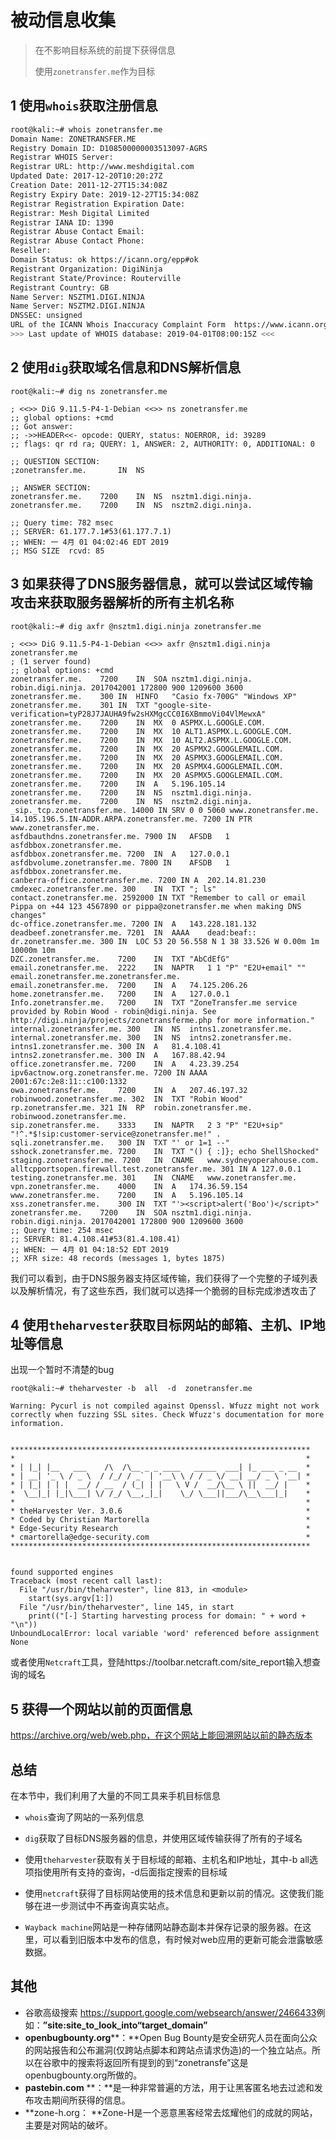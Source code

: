 # 被动信息收集

> 在不影响目标系统的前提下获得信息
>
> 使用`zonetransfer.me`作为目标

## 1 使用`whois`获取注册信息

```bash
root@kali:~# whois zonetransfer.me
Domain Name: ZONETRANSFER.ME
Registry Domain ID: D108500000003513097-AGRS
Registrar WHOIS Server:
Registrar URL: http://www.meshdigital.com
Updated Date: 2017-12-20T10:20:27Z
Creation Date: 2011-12-27T15:34:08Z
Registry Expiry Date: 2019-12-27T15:34:08Z
Registrar Registration Expiration Date:
Registrar: Mesh Digital Limited
Registrar IANA ID: 1390
Registrar Abuse Contact Email:
Registrar Abuse Contact Phone:
Reseller:
Domain Status: ok https://icann.org/epp#ok
Registrant Organization: DigiNinja
Registrant State/Province: Routerville
Registrant Country: GB
Name Server: NSZTM1.DIGI.NINJA
Name Server: NSZTM2.DIGI.NINJA
DNSSEC: unsigned
URL of the ICANN Whois Inaccuracy Complaint Form  https://www.icann.org/wicf/)
>>> Last update of WHOIS database: 2019-04-01T08:00:15Z <<<
```

## 2 使用`dig`获取域名信息和DNS解析信息

```shell
root@kali:~# dig ns zonetransfer.me

; <<>> DiG 9.11.5-P4-1-Debian <<>> ns zonetransfer.me
;; global options: +cmd
;; Got answer:
;; ->>HEADER<<- opcode: QUERY, status: NOERROR, id: 39289
;; flags: qr rd ra; QUERY: 1, ANSWER: 2, AUTHORITY: 0, ADDITIONAL: 0

;; QUESTION SECTION:
;zonetransfer.me.		IN	NS

;; ANSWER SECTION:
zonetransfer.me.	7200	IN	NS	nsztm1.digi.ninja.
zonetransfer.me.	7200	IN	NS	nsztm2.digi.ninja.

;; Query time: 782 msec
;; SERVER: 61.177.7.1#53(61.177.7.1)
;; WHEN: 一 4月 01 04:02:46 EDT 2019
;; MSG SIZE  rcvd: 85

```

## 3 如果获得了DNS服务器信息，就可以尝试区域传输攻击来获取服务器解析的所有主机名称

```shell
root@kali:~# dig axfr @nsztm1.digi.ninja zonetransfer.me

; <<>> DiG 9.11.5-P4-1-Debian <<>> axfr @nsztm1.digi.ninja zonetransfer.me
; (1 server found)
;; global options: +cmd
zonetransfer.me.	7200	IN	SOA	nsztm1.digi.ninja. robin.digi.ninja. 2017042001 172800 900 1209600 3600
zonetransfer.me.	300	IN	HINFO	"Casio fx-700G" "Windows XP"
zonetransfer.me.	301	IN	TXT	"google-site-verification=tyP28J7JAUHA9fw2sHXMgcCC0I6XBmmoVi04VlMewxA"
zonetransfer.me.	7200	IN	MX	0 ASPMX.L.GOOGLE.COM.
zonetransfer.me.	7200	IN	MX	10 ALT1.ASPMX.L.GOOGLE.COM.
zonetransfer.me.	7200	IN	MX	10 ALT2.ASPMX.L.GOOGLE.COM.
zonetransfer.me.	7200	IN	MX	20 ASPMX2.GOOGLEMAIL.COM.
zonetransfer.me.	7200	IN	MX	20 ASPMX3.GOOGLEMAIL.COM.
zonetransfer.me.	7200	IN	MX	20 ASPMX4.GOOGLEMAIL.COM.
zonetransfer.me.	7200	IN	MX	20 ASPMX5.GOOGLEMAIL.COM.
zonetransfer.me.	7200	IN	A	5.196.105.14
zonetransfer.me.	7200	IN	NS	nsztm1.digi.ninja.
zonetransfer.me.	7200	IN	NS	nsztm2.digi.ninja.
_sip._tcp.zonetransfer.me. 14000 IN	SRV	0 0 5060 www.zonetransfer.me.
14.105.196.5.IN-ADDR.ARPA.zonetransfer.me. 7200	IN PTR www.zonetransfer.me.
asfdbauthdns.zonetransfer.me. 7900 IN	AFSDB	1 asfdbbox.zonetransfer.me.
asfdbbox.zonetransfer.me. 7200	IN	A	127.0.0.1
asfdbvolume.zonetransfer.me. 7800 IN	AFSDB	1 asfdbbox.zonetransfer.me.
canberra-office.zonetransfer.me. 7200 IN A	202.14.81.230
cmdexec.zonetransfer.me. 300	IN	TXT	"; ls"
contact.zonetransfer.me. 2592000 IN	TXT	"Remember to call or email Pippa on +44 123 4567890 or pippa@zonetransfer.me when making DNS changes"
dc-office.zonetransfer.me. 7200	IN	A	143.228.181.132
deadbeef.zonetransfer.me. 7201	IN	AAAA	dead:beaf::
dr.zonetransfer.me.	300	IN	LOC	53 20 56.558 N 1 38 33.526 W 0.00m 1m 10000m 10m
DZC.zonetransfer.me.	7200	IN	TXT	"AbCdEfG"
email.zonetransfer.me.	2222	IN	NAPTR	1 1 "P" "E2U+email" "" email.zonetransfer.me.zonetransfer.me.
email.zonetransfer.me.	7200	IN	A	74.125.206.26
home.zonetransfer.me.	7200	IN	A	127.0.0.1
Info.zonetransfer.me.	7200	IN	TXT	"ZoneTransfer.me service provided by Robin Wood - robin@digi.ninja. See http://digi.ninja/projects/zonetransferme.php for more information."
internal.zonetransfer.me. 300	IN	NS	intns1.zonetransfer.me.
internal.zonetransfer.me. 300	IN	NS	intns2.zonetransfer.me.
intns1.zonetransfer.me.	300	IN	A	81.4.108.41
intns2.zonetransfer.me.	300	IN	A	167.88.42.94
office.zonetransfer.me.	7200	IN	A	4.23.39.254
ipv6actnow.org.zonetransfer.me.	7200 IN	AAAA	2001:67c:2e8:11::c100:1332
owa.zonetransfer.me.	7200	IN	A	207.46.197.32
robinwood.zonetransfer.me. 302	IN	TXT	"Robin Wood"
rp.zonetransfer.me.	321	IN	RP	robin.zonetransfer.me. robinwood.zonetransfer.me.
sip.zonetransfer.me.	3333	IN	NAPTR	2 3 "P" "E2U+sip" "!^.*$!sip:customer-service@zonetransfer.me!" .
sqli.zonetransfer.me.	300	IN	TXT	"' or 1=1 --"
sshock.zonetransfer.me.	7200	IN	TXT	"() { :]}; echo ShellShocked"
staging.zonetransfer.me. 7200	IN	CNAME	www.sydneyoperahouse.com.
alltcpportsopen.firewall.test.zonetransfer.me. 301 IN A	127.0.0.1
testing.zonetransfer.me. 301	IN	CNAME	www.zonetransfer.me.
vpn.zonetransfer.me.	4000	IN	A	174.36.59.154
www.zonetransfer.me.	7200	IN	A	5.196.105.14
xss.zonetransfer.me.	300	IN	TXT	"'><script>alert('Boo')</script>"
zonetransfer.me.	7200	IN	SOA	nsztm1.digi.ninja. robin.digi.ninja. 2017042001 172800 900 1209600 3600
;; Query time: 254 msec
;; SERVER: 81.4.108.41#53(81.4.108.41)
;; WHEN: 一 4月 01 04:18:52 EDT 2019
;; XFR size: 48 records (messages 1, bytes 1875)
```

 我们可以看到，由于DNS服务器支持区域传输，我们获得了一个完整的子域列表以及解析情况，有了这些东西，我们就可以选择一个脆弱的目标完成渗透攻击了

## 4 使用`theharvester`获取目标网站的邮箱、主机、IP地址等信息

出现一个暂时不清楚的bug

```shell
root@kali:~# theharvester -b  all  -d  zonetransfer.me

Warning: Pycurl is not compiled against Openssl. Wfuzz might not work correctly when fuzzing SSL sites. Check Wfuzz's documentation for more information.


*******************************************************************
*                                                                 *
* | |_| |__   ___    /\  /\__ _ _ ____   _____  ___| |_ ___ _ __  *
* | __| '_ \ / _ \  / /_/ / _` | '__\ \ / / _ \/ __| __/ _ \ '__| *
* | |_| | | |  __/ / __  / (_| | |   \ V /  __/\__ \ ||  __/ |    *
*  \__|_| |_|\___| \/ /_/ \__,_|_|    \_/ \___||___/\__\___|_|    *
*                                                                 *
* theHarvester Ver. 3.0.6                                         *
* Coded by Christian Martorella                                   *
* Edge-Security Research                                          *
* cmartorella@edge-security.com                                   *
*******************************************************************


found supported engines
Traceback (most recent call last):
  File "/usr/bin/theharvester", line 813, in <module>
    start(sys.argv[1:])
  File "/usr/bin/theharvester", line 145, in start
    print(("[-] Starting harvesting process for domain: " + word + "\n"))
UnboundLocalError: local variable 'word' referenced before assignment
None
```

或者使用`Netcraft`工具，登陆https://toolbar.netcraft.com/site_report输入想查询的域名

## 5 获得一个网站以前的页面信息

https://archive.org/web/web.php，在这个网站上能回溯网站以前的静态版本



## 总结

在本节中，我们利用了大量的不同工具来手机目标信息

- `whois`查询了网站的一系列信息
- `dig`获取了目标DNS服务器的信息，并使用区域传输获得了所有的子域名
- 使用`theharvester`获取有关于目标域的邮箱、主机名和IP地址，其中-b all选项指使用所有支持的查询，-d后面指定搜索的目标域

- 使用`netcraft`获得了目标网站使用的技术信息和更新以前的情况。这使我们能够在进一步测试中不再查询真实站点。
- `Wayback machine`网站是一种存储网站静态副本并保存记录的服务器。在这里，可以看到旧版本中发布的信息，有时候对web应用的更新可能会泄露敏感数据。

## 其他

- 谷歌高级搜索 <https://support.google.com/websearch/answer/2466433>例如：**”site:site_to_look_into“target_domain”**
- **openbugbounty.org****：**Open Bug Bounty是安全研究人员在面向公众的网站报告和公布漏洞(仅跨站点脚本和跨站点请求伪造)的一个独立站点。所以在谷歌中的搜索将返回所有提到的到“zonetransfe”这是openbugbounty.org所做的。
- **pastebin.com** **：**是一种非常普遍的方法，用于让黑客匿名地去过滤和发布攻击期间所获得的信息。
- **zone-h.org： **Zone-H是一个恶意黑客经常去炫耀他们的成就的网站，主要是对网站的破坏。

